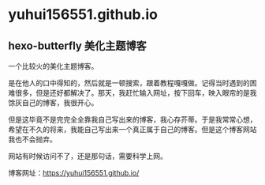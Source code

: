 # yuhui156551.github.io

## hexo-butterfly 美化主题博客

一个比较火的美化主题博客。

是在他人的口中得知的，然后就是一顿搜索，跟着教程嘎嘎做。记得当时遇到的困难很多，但是还好都解决了。那天，我赶忙输入网址，按下回车，映入眼帘的是我馀灰自己的博客，我很开心。

但是这毕竟不是完完全全靠我自己写出来的博客，我心存芥蒂。于是我常常心想，希望在不久的将来，我能自己写出来一个真正属于自己的博客。但是这个博客网站我也不会抛弃。

网站有时候访问不了，还是那句话，需要科学上网。

博客网址：https://yuhui156551.github.io/
